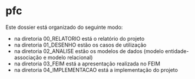 # pfc
Este dossier está organizado do seguinte modo:
* na diretoria 00_RELATORIO está o relatório do projeto
* na diretoria 01_DESENHO estão os casos de utilização
* na diretoria 02_ANALISE estão os modelos de dados (modelo entidade-associação e modelo relacional)
* na diretoria 03_FEIM está a apresentação realizada no FEIM
* na diretoria 04_IMPLEMENTACAO está a implementação do projeto
